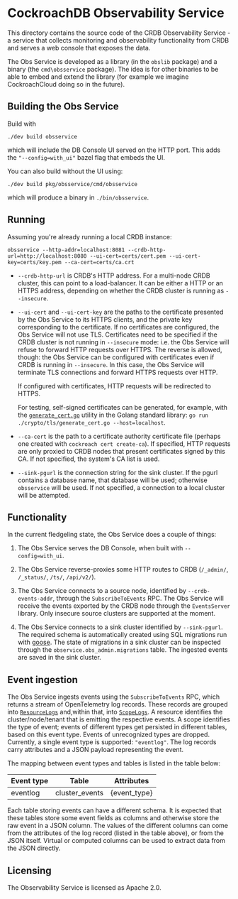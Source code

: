 # CockroachDB Observability Service

This directory contains the source code of the CRDB Observability Service - a
service that collects monitoring and observability functionality from CRDB and
serves a web console that exposes the data.

The Obs Service is developed as a library (in the `obslib` package) and a binary
(the `cmd\obsservice` package). The idea is for other binaries to be able to
embed and extend the library (for example we imagine CockroachCloud doing so in
the future).

## Building the Obs Service

Build with

```shell
./dev build obsservice
```

which will include the DB Console UI served on the HTTP port. This adds the
`"--config=with_ui"` bazel flag that embeds the UI.

You can also build without the UI using:

```shell
./dev build pkg/obsservice/cmd/obsservice
```

which will produce a binary in `./bin/obsservice`.

## Running

Assuming you're already running a local CRDB instance:

```shell
obsservice --http-addr=localhost:8081 --crdb-http-url=http://localhost:8080 --ui-cert=certs/cert.pem --ui-cert-key=certs/key.pem --ca-cert=certs/ca.crt
```

- `--crdb-http-url` is CRDB's HTTP address. For a multi-node CRDB cluster, this
  can point to a load-balancer. It can be either a HTTP or an HTTPS address,
  depending on whether the CRDB cluster is running as `--insecure`.
- `--ui-cert` and `--ui-cert-key` are the paths to the certificate
  presented by the Obs Service to its HTTPS clients, and the private key
  corresponding to the certificate. If no certificates are configured, the Obs
  Service will not use TLS. Certificates need to be specified if the CRDB
  cluster is not running in `--insecure` mode: i.e. the Obs Service will refuse
  to forward HTTP requests over HTTPS. The reverse is allowed, though: the Obs
  Service can be configured with certificates even if CRDB is running in
  `--insecure`. In this case, the Obs Service will terminate TLS connections and
  forward HTTPS requests over HTTP.

  If configured with certificates, HTTP requests will be redirected to HTTPS.  

  For testing, self-signed certificates can be generated, for example, with the
  [`generate_cert.go`](https://go.dev/src/crypto/tls/generate_cert.go) utility in
  the Golang standard library: `go run ./crypto/tls/generate_cert.go
  --host=localhost`.
- `--ca-cert` is the path to a certificate authority certificate file (perhaps
  one created with `cockroach cert create-ca`). If specified, HTTP requests are
  only proxied to CRDB nodes that present certificates signed by this CA. If not
  specified, the system's CA list is used.
- `--sink-pgurl` is the connection string for the sink cluster. If the pgurl
  contains a database name, that database will be used; otherwise `obsservice`
  will be used. If not specified, a connection to a local cluster will be
  attempted.

## Functionality

In the current fledgeling state, the Obs Service does a couple of things:

1. The Obs Service serves the DB Console, when built with `--config=with_ui`.

2. The Obs Service reverse-proxies some HTTP routes to
   CRDB (`/_admin/`, `/_status/`, `/ts/`, `/api/v2/`).

3. The Obs Service connects to a source node, identified by
   `--crdb-events-addr`, through the `SubscribeToEvents` RPC. The Obs Service
   will receive the events exported by the CRDB node through the `EventsServer`
   library.
   Only insecure source clusters are supported at the moment.

4. The Obs Service connects to a sink cluster identified by `--sink-pgurl`. The
   required schema is automatically created using SQL migrations run with
   [goose](https://github.com/pressly/goose). The state of migrations in a sink
   cluster can be inspected through the `observice.obs_admin.migrations` table.
   The ingested events are saved in the sink cluster.

## Event ingestion

The Obs Service ingests events using the `SubscribeToEvents` RPC, which returns
a stream of OpenTelemetry log records. These records are grouped into
[`ResourceLogs`](https://github.com/open-telemetry/opentelemetry-proto/blob/200ccff768a29f8bd431e0a4a463da7ed58be557/opentelemetry/proto/logs/v1/logs.proto)
and,within that, into
[`ScopeLogs`](https://github.com/open-telemetry/opentelemetry-proto/blob/200ccff768a29f8bd431e0a4a463da7ed58be557/opentelemetry/proto/logs/v1/logs.proto#L64).
A resource identifies the cluster/node/tenant that is emitting the respective
events. A scope identifies the type of event; events of different types get
persisted in different tables, based on this event type. Events of unrecognized
types are dropped. Currently, a single event type is supported: `"eventlog"`.
The log records carry attributes and a JSON payload representing the event.

The mapping between event types and tables is listed in the table below:

| Event type | Table          | Attributes   |
|------------|----------------|--------------|
| eventlog   | cluster_events | {event_type} |

Each table storing events can have a different schema. It is expected that these
tables store some event fields as columns and otherwise store the raw event in a
JSON column. The values of the different columns can come from the attributes of
the log record (listed in the table above), or from the JSON itself. Virtual or
computed columns can be used to extract data from the JSON directly.

## Licensing

The Observability Service is licensed as Apache 2.0.

